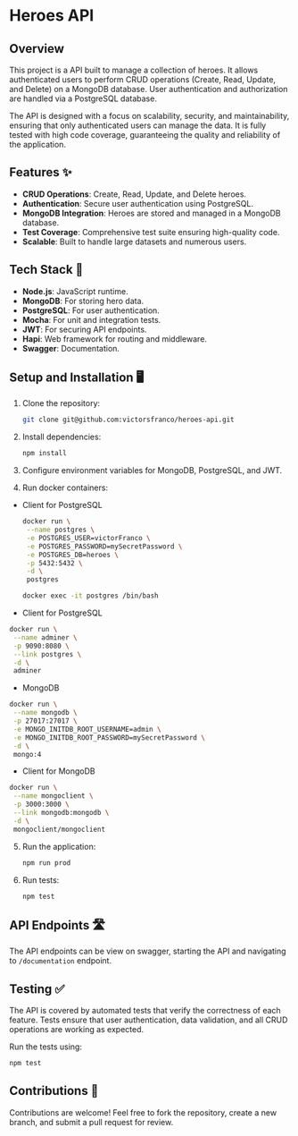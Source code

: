 # Heroes API 

## Overview

This project is a API built to manage a collection of heroes. It allows authenticated users to perform CRUD operations (Create, Read, Update, and Delete) on a MongoDB database. User authentication and authorization are handled via a PostgreSQL database.

The API is designed with a focus on scalability, security, and maintainability, ensuring that only authenticated users can manage the data. It is fully tested with high code coverage, guaranteeing the quality and reliability of the application.

## Features ✨

- **CRUD Operations**: Create, Read, Update, and Delete heroes.
- **Authentication**: Secure user authentication using PostgreSQL.
- **MongoDB Integration**: Heroes are stored and managed in a MongoDB database.
- **Test Coverage**: Comprehensive test suite ensuring high-quality code.
- **Scalable**: Built to handle large datasets and numerous users.

## Tech Stack 👾

- **Node.js**: JavaScript runtime.
- **MongoDB**: For storing hero data.
- **PostgreSQL**: For user authentication.
- **Mocha**: For unit and integration tests.
- **JWT**: For securing API endpoints.
- **Hapi**: Web framework for routing and middleware.
- **Swagger**: Documentation.

## Setup and Installation 🖥️

1. Clone the repository:
   ```bash
   git clone git@github.com:victorsfranco/heroes-api.git
   ```
2. Install dependencies:
   ```bash
   npm install
   ```
3. Configure environment variables for MongoDB, PostgreSQL, and JWT.

4. Run docker containers:

- Client for PostgreSQL
   ```bash
   docker run \
    --name postgres \
    -e POSTGRES_USER=victorFranco \
    -e POSTGRES_PASSWORD=mySecretPassword \
    -e POSTGRES_DB=heroes \
    -p 5432:5432 \
    -d \
    postgres

   docker exec -it postgres /bin/bash
   ```

- Client for PostgreSQL
```bash
docker run \
 --name adminer \
 -p 9090:8080 \
 --link postgres \
 -d \
 adminer
```

- MongoDB
```bash
docker run \
 --name mongodb \
 -p 27017:27017 \
 -e MONGO_INITDB_ROOT_USERNAME=admin \
 -e MONGO_INITDB_ROOT_PASSWORD=mySecretPassword \
 -d \
 mongo:4
```

- Client for MongoDB
```bash
docker run \
 --name mongoclient \
 -p 3000:3000 \
 --link mongodb:mongodb \
 -d \
 mongoclient/mongoclient
```

5. Run the application:
   ```bash
   npm run prod
   ```
6. Run tests:
   ```bash
   npm test
   ```

## API Endpoints 🛣️

<!-- - **POST** `/heroes` - Create a new hero.
- **GET** `/heroes` - Get a list of heroes.
- **GET** `/heroes/:id` - Get a specific hero by ID.
- **PUT** `/heroes/:id` - Update hero information.
- **DELETE** `/heroes/:id` - Delete a hero. -->

The API endpoints can be view on swagger, starting the API and navigating to `/documentation` endpoint.

## Testing ✅

The API is covered by automated tests that verify the correctness of each feature. Tests ensure that user authentication, data validation, and all CRUD operations are working as expected.

Run the tests using:

```bash
npm test
```

## Contributions 🤝
Contributions are welcome! Feel free to fork the repository, create a new branch, and submit a pull request for review.
